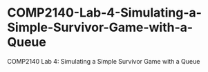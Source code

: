 # COMP2140-Lab-4-Simulating-a-Simple-Survivor-Game-with-a-Queue
COMP2140 Lab 4: Simulating a Simple Survivor Game with a Queue
